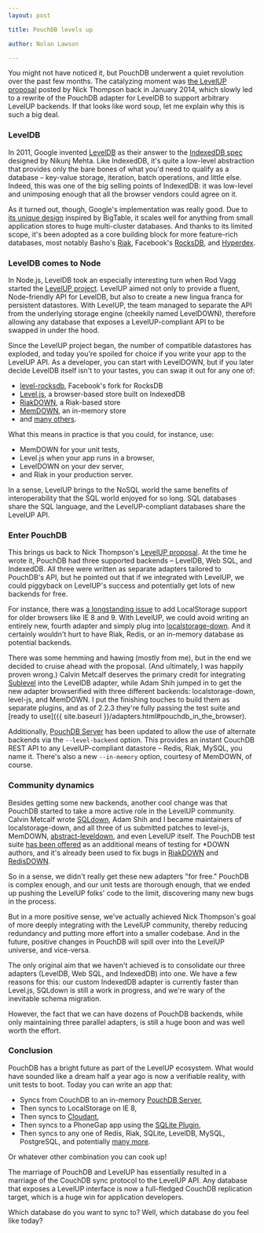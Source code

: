 ```yaml
---
layout: post

title: PouchDB levels up

author: Nolan Lawson

---
```


You might not have noticed it, but PouchDB underwent a quiet revolution over the past few months. The catalyzing moment was [the LevelUP proposal](https://github.com/pouchdb/pouchdb/issues/1250) posted by Nick Thompson back in January 2014, which slowly led to a rewrite of the PouchDB adapter for LevelDB to support arbitrary LevelUP backends.  If that looks like word soup, let me explain why this is such a big deal.

### LevelDB

In 2011, Google invented [LevelDB](https://en.wikipedia.org/wiki/LevelDB) as their answer to the [IndexedDB spec](http://www.w3.org/TR/IndexedDB/) designed by Nikunj Mehta. Like IndexedDB, it's quite a low-level abstraction that provides only the bare bones of what you'd need to qualify as a database &ndash; key-value storage, iteration, batch operations, and little else. Indeed, this was one of the big selling points of IndexedDB: it was low-level and unimposing enough that all the browser vendors could agree on it.

As it turned out, though, Google's implementation was really good.  Due to [its unique design](http://dailyjs.com/2013/04/19/leveldb-and-node-1/) inspired by BigTable, it scales well for anything from small application stores to huge multi-cluster databases. And thanks to its limited scope, it's been adopted as a core building block for more feature-rich databases, most notably Basho's [Riak](http://basho.com/riak/), Facebook's [RocksDB](http://rocksdb.org/), and [Hyperdex](http://hyperdex.org/).

### LevelDB comes to Node

In Node.js, LevelDB took an especially interesting turn when Rod Vagg started the [LevelUP project](https://github.com/rvagg/node-levelup). LevelUP aimed not only to provide a fluent, Node-friendly API for LevelDB, but also to create a new lingua franca for persistent datastores. With LevelUP, the team managed to separate the API from the underlying storage engine (cheekily named LevelDOWN), therefore allowing any database that exposes a LevelUP-compliant API to be swapped in under the hood.

Since the LevelUP project began, the number of compatible datastores has exploded, and today you're spoiled for choice if you write your app to the LevelUP API. As a developer, you can start with LevelDOWN, but if you later decide LevelDB itself isn't to your tastes, you can swap it out for any one of:

* [level-rocksdb](https://github.com/Level/level-rocksdb), Facebook's fork for RocksDB
* [Level.js](https://github.com/maxogden/level.js), a browser-based store built on IndexedDB
* [RiakDOWN](https://github.com/nlf/riakdown), a Riak-based store
* [MemDOWN](https://github.com/rvagg/memdown), an in-memory store
* and [many others](https://github.com/rvagg/node-levelup/wiki/Modules#storage-back-ends).

What this means in practice is that you could, for instance, use:

* MemDOWN for your unit tests,
* Level.js when your app runs in a browser,
* LevelDOWN on your dev server,
* and Riak in your production server.

In a sense, LevelUP brings to the NoSQL world the same benefits of interoperability that the SQL world enjoyed for so long.  SQL databases share the SQL language, and the LevelUP-compliant databases share the LevelUP API.

### Enter PouchDB

This brings us back to Nick Thompson's [LevelUP proposal](https://github.com/pouchdb/pouchdb/issues/1250). At the time he wrote it, PouchDB had three supported backends &ndash; LevelDB, Web SQL, and IndexedDB.  All three were written as separate adapters tailored to PouchDB's API, but he pointed out that if we integrated with LevelUP, we could piggyback on LevelUP's success and potentially get lots of new backends for free.

For instance, there was [a longstanding issue](https://github.com/pouchdb/pouchdb/issues/44) to add LocalStorage support for older browsers like IE 8 and 9. With LevelUP, we could avoid writing an entirely new, fourth adapter and simply plug into [localstorage-down](https://github.com/No9/localstorage-down). And it certainly wouldn't hurt to have Riak, Redis, or an in-memory database as potential backends.

There was some hemming and hawing (mostly from me), but in the end we decided to cruise ahead with the proposal. (And ultimately, I was happily proven wrong.) Calvin Metcalf deserves the primary credit for integrating [Sublevel](https://github.com/dominictarr/level-sublevel) into the LevelDB adapter, while Adam Shih jumped in to get the new adapter browserified with three different backends: localstorage-down, level-js, and MemDOWN. I put the finishing touches to build them as separate plugins, and as of 2.2.3 they're fully passing the test suite and [ready to use]({{ site.baseurl }}/adapters.html#pouchdb_in_the_browser).

Additionally, [PouchDB Server](https://github.com/pouchdb/pouchdb-server) has been updated to allow the use of alternate backends via the `--level-backend` option. This provides an instant CouchDB REST API to any LevelUP-compliant datastore &ndash; Redis, Riak, MySQL, you name it. There's also a new `--in-memory` option, courtesy of MemDOWN, of course.

### Community dynamics

Besides getting some new backends, another cool change was that PouchDB started to take a more active role in the LevelUP community. Calvin Metcalf wrote [SQLdown](https://github.com/calvinmetcalf/SQLdown), Adam Shih and I became maintainers of localstorage-down, and all three of us submitted patches to level-js, MemDOWN, [abstract-leveldown](https://github.com/rvagg/abstract-leveldown), and even LevelUP itself. The PouchDB test suite [has been offered](https://github.com/rvagg/abstract-leveldown/issues/26) as an additional means of testing for *DOWN authors, and it's already been used to fix bugs in [RiakDOWN](https://github.com/nlf/riakdown) and [RedisDOWN](https://github.com/hmalphettes/redisdown).

So in a sense, we didn't really get these new adapters "for free." PouchDB is complex enough, and our unit tests are thorough enough, that we ended up pushing the LevelUP folks' code to the limit, discovering many new bugs in the process.

But in a more positive sense, we've actually achieved Nick Thompson's goal of more deeply integrating with the LevelUP community, thereby reducing redundancy and putting more effort into a smaller codebase. And in the future, positive changes in PouchDB will spill over into the LevelUP universe, and vice-versa. 

The only original aim that we haven't achieved is to consolidate our three adapters (LevelDB, Web SQL, and IndexedDB) into one. We have a few reasons for this: our custom IndexedDB adapter is currently faster than Level.js, SQLdown is still a work in progress, and we're wary of the inevitable schema migration.

However, the fact that we can have dozens of PouchDB backends, while only maintaining three parallel adapters, is still a huge boon and was well worth the effort.

### Conclusion

PouchDB has a bright future as part of the LevelUP ecosystem. What would have sounded like a dream half a year ago is now a verifiable reality, with unit tests to boot.  Today you can write an app that:

* Syncs from CouchDB to an in-memory [PouchDB Server](https://github.com/pouchdb/pouchdb-server),
* Then syncs to LocalStorage on IE 8,
* Then syncs to [Cloudant](https://cloudant.com/),
* Then syncs to a PhoneGap app using the [SQLite Plugin](https://github.com/brodysoft/Cordova-SQLitePlugin),
* Then syncs to any one of Redis, Riak, SQLite, LevelDB, MySQL, PostgreSQL, and potentially [many more](https://github.com/rvagg/node-levelup/wiki/Modules#storage-back-ends).

Or whatever other combination you can cook up!

The marriage of PouchDB and LevelUP has essentially resulted in a marriage of the CouchDB sync protocol to the LevelUP API. Any database that exposes a LevelUP interface is now a full-fledged CouchDB replication target, which is a huge win for application developers.

Which database do you want to sync to?  Well, which database do you feel like today?
